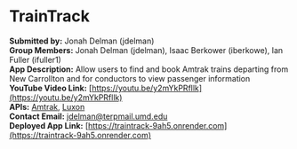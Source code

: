 # TrainTrack

**Submitted by:** Jonah Delman (jdelman)  
**Group Members:** Jonah Delman (jdelman), Isaac Berkower (iberkowe), Ian Fuller (ifuller1)  
**App Description:** Allow users to find and book Amtrak trains departing from New Carrollton and for conductors to view passenger information  
**YouTube Video Link:** [https://youtu.be/y2mYkPRfllk](https://youtu.be/y2mYkPRfllk)  
**APIs:** [Amtrak](https://www.npmjs.com/package/amtrak), [Luxon](https://www.npmjs.com/package/luxon)  
**Contact Email:** jdelman@terpmail.umd.edu  
**Deployed App Link:** [https://traintrack-9ah5.onrender.com](https://traintrack-9ah5.onrender.com)
